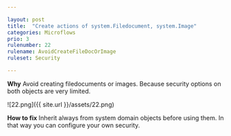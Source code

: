 ```yaml
---

layout: post
title:  "Create actions of system.Filedocument, system.Image"
categories: Microflows
prio: 3
rulenumber: 22
rulename: AvoidCreateFileDocOrImage
ruleset: Security

---
```


**Why**
Avoid creating filedocuments or images. Because security options on both objects are very limited.

![22.png]({{ site.url }}/assets/22.png)

**How to fix**
Inherit always from system domain objects before using them. In that way you can configure your own security.

